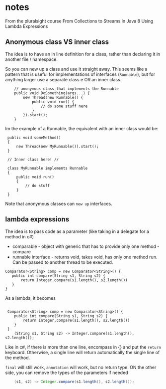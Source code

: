 # notes
From the pluralsight course From Collections to Streams in Java 8 Using Lambda Expressions


## Anonymous class VS inner class
The idea is to have an in line definition for a class, rather than declaring it in another file / namespace.

So you can new up a class and use it straight away. This seems like a pattern that is useful for implementations of 
interfaces (`Runnable`), but for anything larger use a separate class e OR an inner class.

```
    // anonymous class that implements the Runnable
    public void DoSomething(args...) {
        new Thread(new Runnable() {
            public void run() {
                // do some stuff nere
            }
        }).start();    
    }

```

Im the example of a Runnable, the equivalent with an inner class would be:

```$xslt
 public void someMethod()
 {
     new Thread(new MyRunnable()).start();
 }
 
 // Inner class here! //
 
 class MyRunnable implements Runnable
 {
     public void run()
     {
         // do stuff
     }
 }   

```

Note that anonymous classes can `new up` interfaces.

## lambda expressions

The idea is to pass code as a parameter (like taking in a delegate for a method in c#)


* comparable - object with generic that has to provide only one method - compare
* runnable interface - returns void, takes  void, has only one method run. Can be passed to another thread to be executed.


 ```
 Comparator<String> comp = new Comparator<String>() {
    public int compare(String s1, String s2) {
        return Integer.compare(s1.length(), s2.length())
    }
 }  

```

As a lambda, it becomes

```

 Comparator<String> comp = new Comparator<String>() {
    public int compare(String s1, String s2) {
        return Integer.compare(s1.length(), s2.length())
    }
 }
    (String s1, String s2) -> Integer.compare(s1.length(), s2.length()); 

```
Like in c#, if there is more than one line, encompass in {} and put the `return` keyboard. Otherwise, 
a single line will return automatically the single line of the method. 

`final` will still work, `annotation` will work, but no return type. ON the other side, you can remove the 
types of the parameters if needed

```java
    (s1, s2) -> Integer.compare(s1.length(), s2.length()); 

```


##